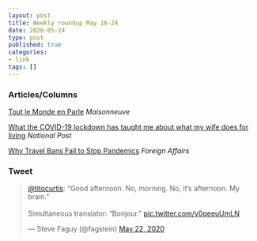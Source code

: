 ```yaml
---
layout: post
title: Weekly roundup May 18-24
date: 2020-05-24
type: post
published: true
categories:
- link
tags: []
---
```


### Articles/Columns

[Tout le Monde en Parle](https://maisonneuve.org/article/2020/05/13/tout-le-monde-en-parle/ "Tout le Monde en Parle. By Jasmin Irwin") *Maisonneuve*

[What the COVID-19 lockdown has taught me about what my wife does for living](https://nationalpost.com/opinion/scott-stinson-what-the-covid-19-lockdown-has-taught-me-about-what-my-wife-does-for-living "Scott Stinson: What the COVID-19 lockdown has taught me about what my wife does for living") *National Post*

[Why Travel Bans Fail to Stop Pandemics](https://www.foreignaffairs.com/articles/canada/2020-05-15/why-travel-bans-fail-stop-pandemics "Why Travel Bans Fail to Stop Pandemics. By Doug Saunders") *Foreign Affairs*

### Tweet

<blockquote class="twitter-tweet"><p lang="en" dir="ltr"><a href="https://twitter.com/titocurtis?ref_src=twsrc%5Etfw">@titocurtis</a>: “Good afternoon. No, morning. No, it’s afternoon. My brain.”<br><br>Simultaneous translator: “Bonjour.&quot; <a href="https://t.co/v0qeeuUmLN">pic.twitter.com/v0qeeuUmLN</a></p>&mdash; Steve Faguy (@fagstein) <a href="https://twitter.com/fagstein/status/1263893940715114498?ref_src=twsrc%5Etfw">May 22, 2020</a></blockquote> <script async src="https://platform.twitter.com/widgets.js" charset="utf-8"></script>

